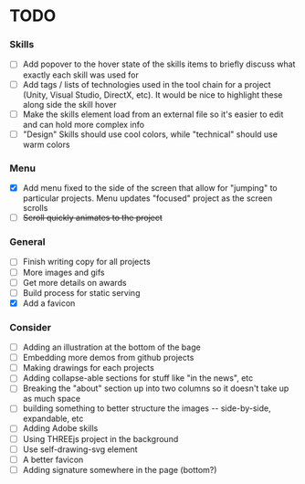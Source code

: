 # TODO

### Skills

- [ ] Add popover to the hover state of the skills items to briefly discuss what exactly each skill was used for
- [ ] Add tags / lists of technologies used in the tool chain for a project (Unity, Visual Studio, DirectX, etc).
It would be nice to highlight these along side the skill hover
- [ ] Make the skills element load from an external file so it's easier to edit and can hold more complex info
- [ ] "Design" Skills should use cool colors, while "technical" should use warm colors

### Menu

- [X] Add menu fixed to the side of the screen that allow for "jumping" to particular projects.
Menu updates "focused" project as the screen scrolls
- [ ] ~~Scroll quickly animates to the project~~

### General

- [ ] Finish writing copy for all projects
- [ ] More images and gifs
- [ ] Get more details on awards
- [ ] Build process for static serving
- [X] Add a favicon

### Consider

- [ ] Adding an illustration at the bottom of the bage
- [ ] Embedding more demos from github projects
- [ ] Making drawings for each projects
- [ ] Adding collapse-able sections for stuff like "in the news", etc
- [ ] Breaking the "about" section up into two columns so it doesn't take up as much space
- [ ] building something to better structure the images -- side-by-side, expandable, etc
- [ ] Adding Adobe skills
- [ ] Using THREEjs project in the background
- [ ] Use self-drawing-svg element
- [ ] A better favicon
- [ ] Adding signature somewhere in the page (bottom?)